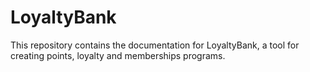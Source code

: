 # LoyaltyBank

This repository contains the documentation for LoyaltyBank, a tool for creating points, loyalty and memberships programs.
